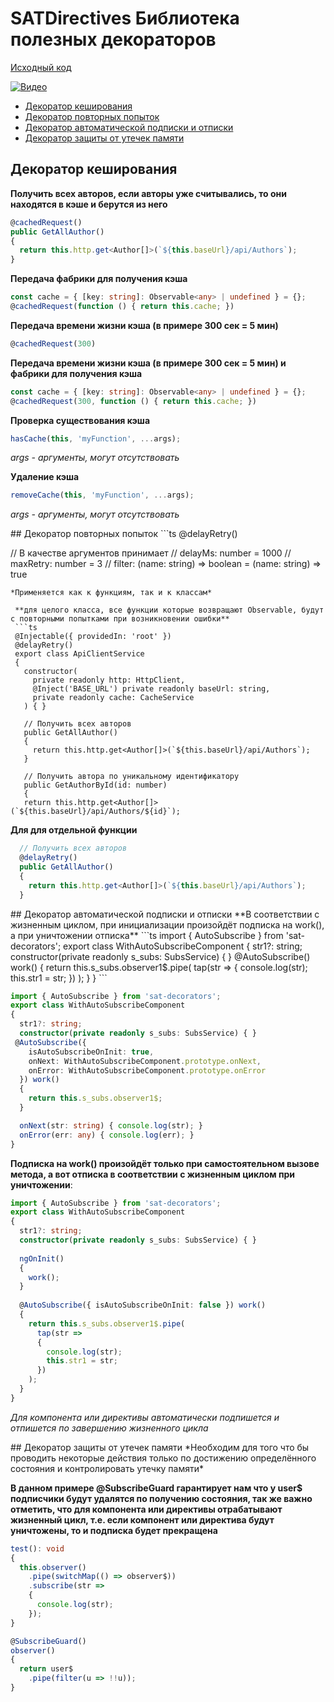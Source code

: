 # SATDirectives Библиотека полезных декораторов

[Исходный код](https://github.com/AlexanderZhelnin/Angular-SAT-Decorators)

[![Видео](https://img.youtube.com/vi/2AA7zzUcSyc/0.jpg)](https://youtu.be/2AA7zzUcSyc)

* [Декоратор кеширования](#cachedRequest)
* [Декоратор повторных попыток](#delayRetry)
* [Декоратор автоматической подписки и отписки](#AutoSubscribe)
* [Декоратор защиты от утечек памяти](#SubscribeGuard)

<a id="cachedRequest"><a/>
## Декоратор кеширования 

**Получить всех авторов, если авторы уже считывались, то они находятся в кэше и берутся из него**
```ts
@cachedRequest()
public GetAllAuthor()
{
  return this.http.get<Author[]>(`${this.baseUrl}/api/Authors`);
}
```
**Передача фабрики для получения кэша**
```ts
const cache = { [key: string]: Observable<any> | undefined } = {};
@cachedRequest(function () { return this.cache; })
```

**Передача времени жизни кэша (в примере  300 сек = 5 мин)**
```ts
@cachedRequest(300)
```
**Передача времени жизни кэша (в примере  300 сек = 5 мин) и фабрики для получения кэша**
```ts
const cache = { [key: string]: Observable<any> | undefined } = {};
@cachedRequest(300, function () { return this.cache; })
```
**Проверка существования кэша**
```ts
hasCache(this, 'myFunction', ...args);
```
*args - аргументы, могут отсутствовать*

**Удаление кэша**
```ts
removeCache(this, 'myFunction', ...args);
```
*args - аргументы, могут отсутствовать*

<div id="delayRetry"><div/>
## Декоратор повторных попыток 
```ts
@delayRetry()

// В качестве аргументов принимает 
// delayMs: number = 1000 
// maxRetry: number = 3
// filter: (name: string) => boolean = (name: string) => true
```
*Применяется как к функциям, так и к классам*

 **для целого класса, все функции которые возвращают Observable, будут с повторными попытками при возникновении ошибки**
 ```ts
 @Injectable({ providedIn: 'root' })
 @delayRetry()
 export class ApiClientService
 {
   constructor(
     private readonly http: HttpClient,
     @Inject('BASE_URL') private readonly baseUrl: string,
     private readonly cache: CacheService
   ) { }

   // Получить всех авторов
   public GetAllAuthor()
   {
     return this.http.get<Author[]>(`${this.baseUrl}/api/Authors`);
   }

   // Получить автора по уникальному идентификатору
   public GetAuthorById(id: number)
   {
   return this.http.get<Author[]>(`${this.baseUrl}/api/Authors/${id}`);
 ```
 **Для для отдельной функции** 
 ```ts
   // Получить всех авторов
   @delayRetry()
   public GetAllAuthor()
   {
     return this.http.get<Author[]>(`${this.baseUrl}/api/Authors`);
   }
 ```
<div id="AutoSubscribe"><div/>
## Декоратор автоматической подписки и отписки
**В соответствии с жизненным циклом, при инициализации произойдёт подписка на work(), а при уничтожении отписка**
```ts
import { AutoSubscribe } from 'sat-decorators';
export class WithAutoSubscribeComponent
{
  str1?: string;
  constructor(private readonly s_subs: SubsService) { }    
  @AutoSubscribe() work()
  {
    return this.s_subs.observer1$.pipe(
      tap(str =>
      {
        console.log(str);
        this.str1 = str;
      })
    );
  }
}
```

```ts
import { AutoSubscribe } from 'sat-decorators';
export class WithAutoSubscribeComponent
{
  str1?: string;
  constructor(private readonly s_subs: SubsService) { }    
 @AutoSubscribe({
    isAutoSubscribeOnInit: true,
    onNext: WithAutoSubscribeComponent.prototype.onNext,
    onError: WithAutoSubscribeComponent.prototype.onError
  }) work()
  {
    return this.s_subs.observer1$;
  }

  onNext(str: string) { console.log(str); }
  onError(err: any) { console.log(err); }
}
```

**Подписка на work() произойдёт только при самостоятельном вызове метода, а вот отписка в соответствии с жизненным циклом при уничтожении**:
```ts
import { AutoSubscribe } from 'sat-decorators';
export class WithAutoSubscribeComponent
{
  str1?: string;
  constructor(private readonly s_subs: SubsService) { }
   
  ngOnInit()
  {
    work();
  }  
   
  @AutoSubscribe({ isAutoSubscribeOnInit: false }) work()
  {
    return this.s_subs.observer1$.pipe(
      tap(str =>
      {
        console.log(str);
        this.str1 = str;
      })
    );
  }
}
```
*Для компонента или директивы автоматически подпишется и отпишется по завершению жизненного цикла*

<div id="SubscribeGuard"><div/>
## Декоратор защиты от утечек памяти 
*Необходим для того что бы проводить некоторые действия только по достижению определённого состояния и контролировать утечку памяти*

**В данном примере @SubscribeGuard гарантирует нам что у user$ подписчики будут удалятся по получению состояния, так же важно отметить, что для компонента или директивы отрабатывают жизненный цикл, т.е. если компонент или директива будут уничтожены, то и подписка будет прекращена**
```ts
test(): void
{
  this.observer()
    .pipe(switchMap(() => observer$))
    .subscribe(str =>
    {
      console.log(str);
    });
}

@SubscribeGuard()
observer()
{
  return user$
    .pipe(filter(u => !!u));
}
```

